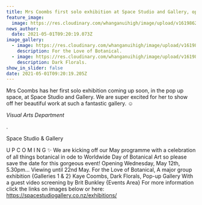 ```yaml
---
title: Mrs Coombs first solo exhibition at Space Studio and Gallery, opening 12 May
feature_image:
  image: https://res.cloudinary.com/whanganuihigh/image/upload/v1619862043/News/Big%20Bang%20Adv%20Race%202.11.19/kaye-coombes-3.jpg
news_author:
  date: 2021-05-01T09:20:19.073Z
image_gallery:
  - image: https://res.cloudinary.com/whanganuihigh/image/upload/v1619860946/News/Kaye_Coombs_has_her_first_solo_exhibition.jpg
    description: For the Love of Botanical.
  - image: https://res.cloudinary.com/whanganuihigh/image/upload/v1619860992/News/Kaye_Coombs_has_her_first_solo_exhibition_2.jpg
    description: Dark Florals.
show_in_slider: false
date: 2021-05-01T09:20:19.205Z
---
```

Mrs Coombs has her first solo exhibition coming up soon, in the pop up space, at Space Studio and Gallery. We are super excited for her to show off her beautiful work at such a fantastic gallery. ☺️

*Visual Arts Department*  

.

Space Studio & Gallery
 
U P C O M I N G ✨
We are kicking off our May programme with a celebration of all things botanical in ode to Worldwide Day of Botanical Art so please save the date for this gorgeous event!
Opening Wednesday, May 12th, 5.30pm...
Viewing until 22nd May.
For the Love of Botanical, A major group exhibition {Galleries 1 & 2}
Kaye Coombs, Dark Florals, Pop-up Gallery
With a guest video screening by Brit Bunkley {Events Area}
For more information click the links on images below or here:
https://spacestudiogallery.co.nz/exhibitions/